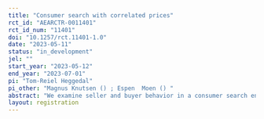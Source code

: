 ```yaml
---
title: "Consumer search with correlated prices"
rct_id: "AEARCTR-0011401"
rct_id_num: "11401"
doi: "10.1257/rct.11401-1.0"
date: "2023-05-11"
status: "in_development"
jel: ""
start_year: "2023-05-12"
end_year: "2023-07-01"
pi: "Tom-Reiel Heggedal"
pi_other: "Magnus Knutsen () ; Espen  Moen () "
abstract: "We examine seller and buyer behavior in a consumer search environment. The novelty of the environment is that sellers with a given probability either decide on a price themselves or it is set at a predetermined level. This price setting information is private to the sellers. "
layout: registration
---
```



